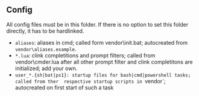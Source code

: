 ## Config

All config files must be in this folder. If there is no option to set this folder 
directly, it has to be hardlinked.

* `aliases`: aliases in cmd; called form vendor\init.bat; autocreated from 
  `vendor\aliases.example`.
* `*.lua`: clink completitions and prompt filters; called from vendor\cmder.lua after all 
  other prompt filter and clink completitons are initialized; add your own.
* `user_*.{sh|bat|ps1}: startup files for bash|cmd|powershell tasks; called from ther 
  respective startup scripts in `vendor\`; autocreated on first start of such a task
